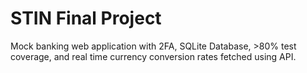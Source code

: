 # STIN Final Project

Mock banking web application with 2FA, SQLite Database, >80% test coverage, and real time currency conversion rates fetched using API.
